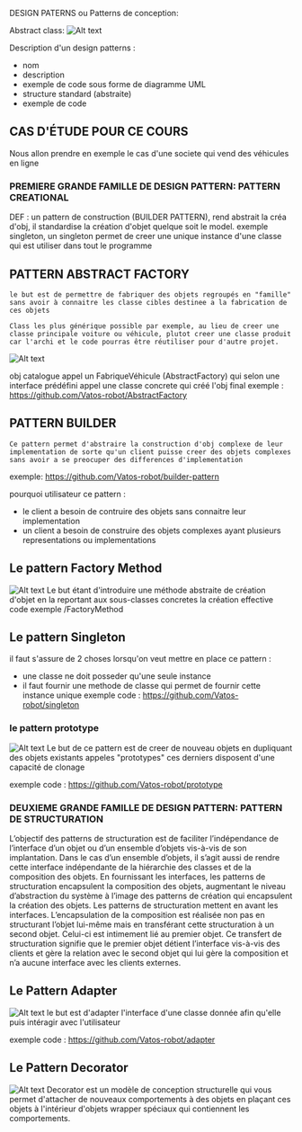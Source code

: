 DESIGN PATERNS ou Patterns de conception:


Abstract class:
![Alt text](img/1.png) 

Description d'un design patterns :
- nom
- description
- exemple de code sous forme de diagramme UML
- structure standard (abstraite)
- exemple de code

## CAS D'ÉTUDE POUR CE COURS

Nous allon prendre en exemple le cas d'une societe qui vend des véhicules en ligne

### PREMIERE GRANDE FAMILLE DE DESIGN PATTERN: PATTERN CREATIONAL

DEF : un pattern de construction (BUILDER PATTERN), rend abstrait la créa d'obj, il standardise la création d'objet quelque soit le model.
exemple singleton, un singleton permet de creer une unique instance d'une classe qui est utiliser dans tout le programme 


## PATTERN ABSTRACT FACTORY

    le but est de permettre de fabriquer des objets regroupés en "famille" sans avoir à connaitre les classe cibles destinee a la fabrication de ces objets

    Class les plus générique possible par exemple, au lieu de creer une classe principale voiture ou véhicule, plutot creer une classe produit car l'archi et le code pourras être réutiliser pour d'autre projet.
![Alt text](img/2.png)

obj catalogue appel un FabriqueVéhicule (AbstractFactory) qui selon une interface prédéfini appel une classe concrete qui créé l'obj final
exemple : https://github.com/Vatos-robot/AbstractFactory



## PATTERN BUILDER

    Ce pattern permet d'abstraire la construction d'obj complexe de leur implementation de sorte qu'un client puisse creer des objets complexes sans avoir a se preocuper des differences d'implementation 


exemple:  https://github.com/Vatos-robot/builder-pattern

pourquoi utilisateur ce pattern : 
- le client a besoin de contruire des objets sans connaitre leur implementation
- un client a besoin de construire des objets complexes ayant plusieurs representations ou implementations


## Le pattern Factory Method
![Alt text](img/3.png)
Le but étant d'introduire une méthode abstraite de création d'objet en la reportant aux sous-classes concretes la création effective
code exemple /FactoryMethod


## Le pattern Singleton 
il faut s'assure de 2 choses lorsqu'on veut mettre en place ce pattern :
- une classe ne doit posseder qu'une seule instance 
- il faut fournir une methode de classe qui permet de fournir cette instance unique 
exemple code : https://github.com/Vatos-robot/singleton

### le pattern prototype 
![Alt text](img/5.png)
Le but de ce pattern est de creer de nouveau objets en dupliquant des objets existants appeles "prototypes" 
ces derniers disposent d'une capacité de clonage 

exemple code : https://github.com/Vatos-robot/prototype

### DEUXIEME GRANDE FAMILLE DE DESIGN PATTERN: PATTERN DE STRUCTURATION

L’objectif des patterns de structuration est de faciliter l’indépendance de l’interface d’un objet ou d’un
ensemble d’objets vis-à-vis de son implantation. Dans le cas d’un ensemble d’objets, il s’agit aussi de
rendre cette interface indépendante de la hiérarchie des classes et de la composition des objets.
En fournissant les interfaces, les patterns de structuration encapsulent la composition des objets,
augmentant le niveau d’abstraction du système à l’image des patterns de création qui encapsulent la
création des objets. Les patterns de structuration mettent en avant les interfaces.
L’encapsulation de la composition est réalisée non pas en structurant l’objet lui-même mais en transférant
cette structuration à un second objet. Celui-ci est intimement lié au premier objet. Ce transfert de
structuration signifie que le premier objet détient l’interface vis-à-vis des clients et gère la relation avec le
second objet qui lui gère la composition et n’a aucune interface avec les clients externes.

## Le Pattern Adapter 
![Alt text](img/6.png)
le but est d'adapter l'interface d'une classe donnée afin qu'elle puis intéragir avec l'utilisateur

exemple code : https://github.com/Vatos-robot/adapter

## Le Pattern Decorator

![Alt text](img/7.png)
Decorator est un modèle de conception structurelle qui vous permet d'attacher de nouveaux comportements à des objets en plaçant ces objets à l'intérieur d'objets wrapper spéciaux qui contiennent les comportements.

